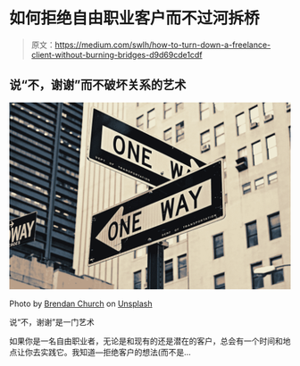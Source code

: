 # 如何拒绝自由职业客户而不过河拆桥

> 原文：<https://medium.com/swlh/how-to-turn-down-a-freelance-client-without-burning-bridges-d9d69cde1cdf>

## 说“不，谢谢”而不破坏关系的艺术

![](img/8759c01f95665b9d3898631b573f7bd6.png)

Photo by [Brendan Church](https://unsplash.com/photos/pKeF6Tt3c08?utm_source=unsplash&utm_medium=referral&utm_content=creditCopyText) on [Unsplash](https://unsplash.com/search/photos/other-direction?utm_source=unsplash&utm_medium=referral&utm_content=creditCopyText)

说“不，谢谢”是一门艺术

如果你是一名自由职业者，无论是和现有的还是潜在的客户，总会有一个时间和地点让你去实践它。我知道—拒绝客户的想法(而不是…
